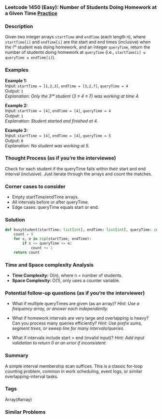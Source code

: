 ### Leetcode 1450 (Easy): Number of Students Doing Homework at a Given Time [Practice](https://leetcode.com/problems/number-of-students-doing-homework-at-a-given-time)

### Description  
Given two integer arrays `startTime` and `endTime` (each length n), where `startTime[i]` and `endTime[i]` are the start and end times (inclusive) when the iᵗʰ student was doing homework, and an integer `queryTime`, return the number of students doing homework at `queryTime` (i.e., `startTime[i] ≤ queryTime ≤ endTime[i]`).

### Examples  

**Example 1:**  
Input: `startTime = [1,2,3]`, `endTime = [3,2,7]`, `queryTime = 4`  
Output: `1`  
*Explanation: Only the 3ʳᵈ student (3 ≤ 4 ≤ 7) was working at time 4.*

**Example 2:**  
Input: `startTime = [4]`, `endTime = [4]`, `queryTime = 4`  
Output: `1`  
*Explanation: Student started and finished at 4.*

**Example 3:**  
Input: `startTime = [4]`, `endTime = [4]`, `queryTime = 5`  
Output: `0`  
*Explanation: No student was working at 5.*

### Thought Process (as if you’re the interviewee)  
Check for each student if the queryTime falls within their start and end interval (inclusive). Just iterate through the arrays and count the matches.

### Corner cases to consider  
- Empty startTime/endTime arrays.
- All intervals before or after queryTime.
- Edge cases: queryTime equals start or end.

### Solution

```python
def busyStudent(startTime: list[int], endTime: list[int], queryTime: int) -> int:
    count = 0
    for s, e in zip(startTime, endTime):
        if s <= queryTime <= e:
            count += 1
    return count
```

### Time and Space complexity Analysis  
- **Time Complexity:** O(n), where n = number of students.
- **Space Complexity:** O(1), only uses a counter variable.

### Potential follow-up questions (as if you’re the interviewer)  
- What if multiple queryTimes are given (as an array)?
  *Hint: Use a frequency array, or answer each independently.*

- What if homework intervals are very large and overlapping is heavy? Can you process many queries efficiently?
  *Hint: Use prefix sums, segment trees, or sweep line for many intervals/queries.*

- What if intervals include start > end (invalid input)?
  *Hint: Add input validation to return 0 or an error if inconsistent.*

### Summary
A simple interval membership scan suffices. This is a classic for-loop counting problem, common in work scheduling, event logs, or similar overlapping-interval tasks.

### Tags
Array(#array)

### Similar Problems

